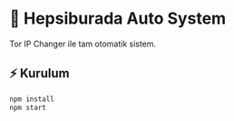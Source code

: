 # 🚀 Hepsiburada Auto System

Tor IP Changer ile tam otomatik sistem.

## ⚡ Kurulum
```bash
npm install
npm start
